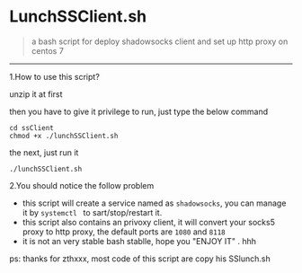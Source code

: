 # LunchSSClient.sh
> a bash script for deploy shadowsocks client and set up http proxy on centos 7
--- 

1.How to use this script?

unzip it at first

then you have to give it privilege to run, just type the below command
```
cd ssClient
chmod +x ./lunchSSClient.sh
```

the next, just run it
```
./lunchSSClient.sh
```

2.You should notice the follow problem

- this script will create a service named as `shadowsocks`, you can manage it  by `systemctl ` to  sart/stop/restart it.
- this script also contains an privoxy client, it will convert your socks5 proxy to http proxy, the default ports are `1080` and `8118`
- it is not an very stable bash stablle, hope you "ENJOY IT" . hhh

ps: thanks for zthxxx, most code of this script are copy his SSlunch.sh
